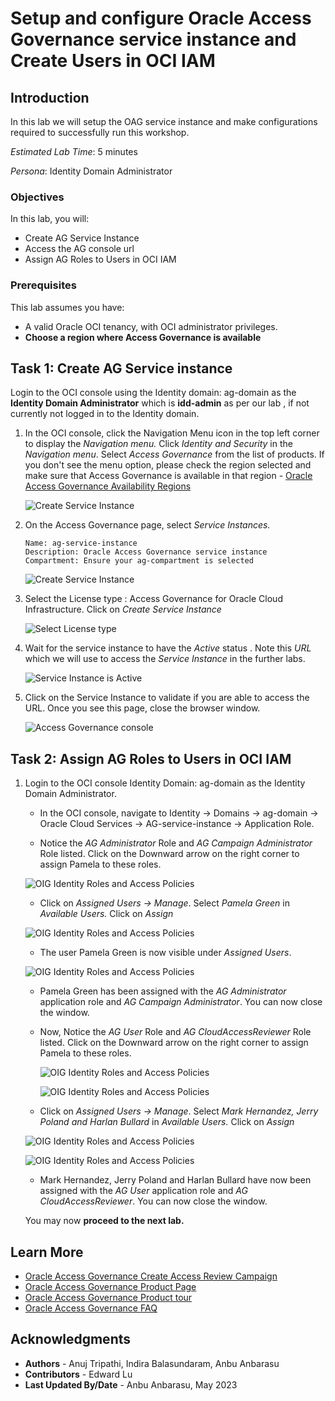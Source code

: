 # Setup and configure Oracle Access Governance service instance and Create Users in OCI IAM

## Introduction

In this lab we will setup the OAG service instance and make configurations required to successfully run this workshop.

*Estimated Lab Time*: 5 minutes

*Persona*: Identity Domain Administrator


### Objectives

In this lab, you will:
 * Create AG Service Instance
 * Access the AG console url
 * Assign AG Roles to Users in OCI IAM

### Prerequisites
This lab assumes you have:
- A valid Oracle OCI tenancy, with OCI administrator privileges. 
- **Choose a region where Access Governance is available**


## Task 1: Create AG Service instance 

Login to the OCI console using the Identity domain: ag-domain as the **Identity Domain Administrator** which is **idd-admin** as per our lab , if not currently not logged in to the Identity domain. 

1. In the OCI console, click the Navigation Menu icon in the top left corner to display the *Navigation menu.* Click *Identity and Security* in the *Navigation menu*. Select *Access Governance* from the list of products. If you don't see the menu option, please check the region selected and make sure that Access Governance is available in that region - [Oracle Access Governance Availability Regions](https://docs.oracle.com/en/cloud/paas/access-governance/cagsi/index.html#articletitle)

    ![Create Service Instance](images/oci-console.png)

2. On the Access Governance page, select *Service Instances.*


    ```
    Name: ag-service-instance
    Description: Oracle Access Governance service instance
    Compartment: Ensure your ag-compartment is selected
    ```
    ![Create Service Instance](images/create-service-instance.png)
    

3. Select the License type : Access Governance for Oracle Cloud Infrastructure. Click on *Create Service Instance*

    ![Select License type](images/license.png)

4. Wait for the service instance to have the *Active* status . Note this *URL* which we will use to access the *Service Instance* in the further labs. 

    ![Service Instance is Active](images/ag-url-access.png)

5. Click on the Service Instance to validate if you are able to access the URL. Once you see this page, close the browser window. 

    ![Access Governance console](images/ag-console.png)

## Task 2: Assign AG Roles to Users in OCI IAM


1. Login to the OCI console Identity Domain: ag-domain as the Identity Domain Administrator. 

    * In the OCI console, navigate to Identity -> Domains ->  ag-domain -> Oracle Cloud Services -> AG-service-instance -> Application Role. 

    * Notice the *AG Administrator* Role and *AG Campaign Administrator* Role listed. Click on the Downward arrow on the right corner to assign Pamela to these roles. 

    ![OIG Identity Roles and Access Policies](images/user-approle.png)

    * Click on *Assigned Users -> Manage*. Select *Pamela Green* in *Available Users.* Click on *Assign*

    ![OIG Identity Roles and Access Policies](images/user-approle-list.png)

    * The user Pamela Green is now visible under *Assigned Users*.

    ![OIG Identity Roles and Access Policies](images/user-approle-assign.png)

    * Pamela Green has been assigned with the *AG Administrator* application role and *AG Campaign Administrator*. You can now close the window.

    * Now, Notice the *AG User* Role and *AG CloudAccessReviewer* Role listed. Click on the Downward arrow on the right corner to assign Pamela to these roles. 

      ![OIG Identity Roles and Access Policies](images/aguser.png)

       ![OIG Identity Roles and Access Policies](images/agreviewer.png)

    *  Click on *Assigned Users -> Manage*. Select *Mark Hernandez, Jerry Poland and Harlan Bullard* in *Available Users.* Click on *Assign*

     ![OIG Identity Roles and Access Policies](images/ag-userassign.png)

     ![OIG Identity Roles and Access Policies](images/ag-reviewerassign.png)

    * Mark Hernandez, Jerry Poland and Harlan Bullard have now been assigned with the *AG User* application role and *AG CloudAccessReviewer*. You can now close the window.


    You may now **proceed to the next lab.**

## Learn More

* [Oracle Access Governance Create Access Review Campaign](https://docs.oracle.com/en/cloud/paas/access-governance/pdapg/index.html)
* [Oracle Access Governance Product Page](https://www.oracle.com/security/cloud-security/access-governance/)
* [Oracle Access Governance Product tour](https://www.oracle.com/webfolder/s/quicktours/paas/pt-sec-access-governance/index.html)
* [Oracle Access Governance FAQ](https://www.oracle.com/security/cloud-security/access-governance/faq/)

## Acknowledgments
* **Authors** - Anuj Tripathi, Indira Balasundaram, Anbu Anbarasu 
* **Contributors** - Edward Lu
* **Last Updated By/Date** - Anbu Anbarasu, May 2023